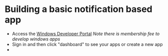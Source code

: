 # Building a basic notification based app

* Access the [Windows Developer Portal](https://developer.microsoft.com/en-us/windows/windows-apps) *Note there is membership fee to develop windows apps*
* Sign in and then click "dashboard" to see your apps or create a new app
* 